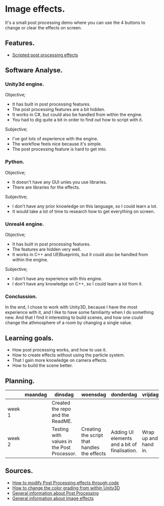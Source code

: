 # Image effects.

It's a small post processing demo where you can use the 4 buttons to change or clear the effects on screen.

## Features.

- [Scripted post processing effects](https://github.com/W0kest/Post-processing/blob/master/Image-Effects/Assets/Scripts/Effects.cs)

## Software Analyse.

### Unity3d engine.

Objective;

- It has built in post processing features.
- The post processing features are a bit hidden.
- It works in C#, but could also be handled from within the engine.
- You had to dig quite a bit in order to find out how to script with it.

Subjective;

- I've got lots of experience with the engine.
- The workflow feels nice because it's simple.
- The post processing feature is hard to get into.

### Python.

Objective;

- It doesn't have any GUI unles you use libraries.
- There are libraries for the effects.

Subjective;

- I don't have any prior knowledge on this language, so I could learn a lot.
- It would take a lot of time to research how to get everything on screen.

### Unreal4 engine.

Objective;

- It has built in post processing features.
- The features are hidden very well.
- It works in C++ and UEBlueprints, but it could also be handled from within the engine.

Subjective;

- I don't have any experience with this engine.
- I don't have any knowledge on C++, so I could learn a lot from it.

### Conclussion.

In the end, I chose to work with Unity3D, because I have the most experience with it, and I like to have some familiarity when I do something new. And that I find it interesting to build scenes, and how one could change the athmosphere of a room by changing a single value.

## Learning goals.

- How post processing works, and how to use it.
- How to create effects without using the particle system.
- That I gain more knowledge on camera effects.
- How to build the scene better.

## Planning.

| | maandag | dinsdag | woensdag | donderdag | vrijdag |
| --- | --- | --- | --- | --- | --- |
|week 1 |  | Created the repo and the ReadME. |  |  |  |
|week 2 |  | Testing with values in the Post Processor. | Creating the script that handles the effects | Adding UI elements and a bit of finalisation. | Wrap up and hand in. |

## Sources.

- [How to modify Post Processing effects through code](https://answers.unity.com/questions/1355103/modifying-the-new-post-processing-stack-through-co.html)
- [How to change the color grading from within Unity3D](https://github.com/Unity-Technologies/PostProcessing/wiki/Color-Grading)
- [General information about Post Processing](https://github.com/Unity-Technologies/PostProcessing/wiki)
- [General information about Image effects](https://docs.unity3d.com/540/Documentation/Manual/comp-ImageEffects.html)
